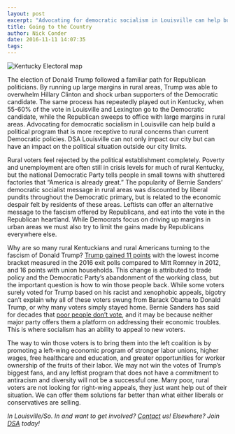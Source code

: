 ```yaml
---
layout: post
excerpt: "Advocating for democratic socialism in Louisville can help build a political program that is more receptive to rural concerns than current Democratic policies"
title: Going to the Country
author: Nick Conder
date: 2016-11-11 14:07:35
tags:
---
```


![Kentucky Electoral map](/images/kyelec.png)


The election of Donald Trump followed a familiar path for Republican politicians. By running up large margins in rural areas, Trump was able to overwhelm Hillary Clinton and shock urban supporters of the Democratic candidate. The same process has repeatedly played out in Kentucky, when 55-60% of the vote in Louisville and Lexington go to the Democratic candidate, while the Republican sweeps to office with large margins in rural areas. Advocating for democratic socialism in Louisville can help build a political program that is more receptive to rural concerns than current Democratic policies. DSA Louisville can not only impact our city but can have an impact on the political situation outside our city limits.

Rural voters feel rejected by the political establishment completely. Poverty and unemployment are often still in crisis levels for much of rural Kentucky, but the national Democratic Party tells people in small towns with shuttered factories that “America is already great.” The popularity of Bernie Sanders’ democratic socialist message in rural areas was discounted by liberal pundits throughout the Democratic primary, but is related to the economic despair felt by residents of these areas. Leftists can offer an alternative message to the fascism offered by Republicans, and eat into the vote in the Republican heartland. While Democrats focus on driving up margins in urban areas we must also try to limit the gains made by Republicans everywhere else.

Why are so many rural Kentuckians and rural Americans turning to the fascism of Donald Trump? [Trump gained 11 points](https://www.jacobinmag.com/2016/11/donald-trump-election-polls-whites-working-class/) with the lowest income bracket measured in the 2016 exit polls compared to Mitt Romney in 2012, and 16 points with union households. This change is attributed to trade policy and the Democratic Party’s abandonment of the working class, but the important question is how to win those people back. While some voters surely voted for Trump based on his racist and xenophobic appeals, bigotry can’t explain why all of these voters swung from Barack Obama to Donald Trump, or why many voters simply stayed home.  Bernie Sanders has said for decades that [poor people don’t vote](https://www.theguardian.com/commentisfree/2016/apr/26/bernie-sanders-is-right-poor-people-dont-vote), and it may be because neither major party offers them a platform on addressing their economic troubles. This is where socialism has an ability to appeal to new voters.

The way to win those voters is to bring them into the left coalition is by promoting a left-wing economic program of stronger labor unions, higher wages, free healthcare and education, and greater opportunities for worker ownership of the fruits of their labor. We may not win the votes of Trump’s biggest fans, and any leftist program that does not have a commitment to antiracism and diversity will not be a successful one. Many poor, rural voters are not looking for right-wing appeals, they just want help out of their situation. We can offer them solutions far better than what either liberals or conservatives are selling.

*In Louisville/So. In and want to get involved? [Contact](http://goo.gl/I4MVf9) us! Elsewhere? Join [DSA](http://dsausa.org) today!*

